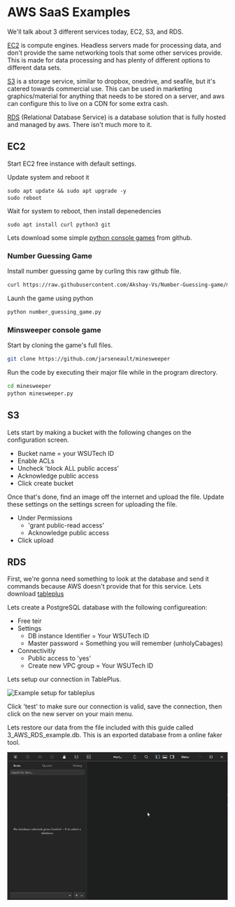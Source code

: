 # AWS SaaS Examples

We'll talk about 3 different services today, EC2, S3, and RDS.

[EC2](#ec2) is compute engines. Headless servers made for processing data, and don't provide the same networking tools that some other services provide. This is made for data processing and has plenty of different options to different data sets.

[S3](#s3) is a storage service, similar to dropbox, onedrive, and seafile, but it's catered towards commercial use. This can be used in marketing graphics/material for anything that needs to be stored on a server, and aws can configure this to live on a CDN for some extra cash.

[RDS](#rds) (Relational Database Service) is a database solution that is fully hosted and managed by aws. There isn't much more to it.


## EC2

Start EC2 free instance with default settings.

Update system and reboot it
```
sudo apt update && sudo apt upgrade -y
sudo reboot
```

Wait for system to reboot, then install depenedencies
```
sudo apt install curl python3 git
```

Lets download some simple [python console games](https://github.com/topics/console-game?l=python) from github.


### Number Guessing Game

Install number guessing game by curling this raw github file.

```bash
curl https://raw.githubusercontent.com/Akshay-Vs/Number-Guessing-game/main/number_guessing_game.py -o number_guessing_game.py
```

Launh the game using python
```bash
python number_guessing_game.py
```

### Minsweeper console game

Start by cloning the game's full files.

```bash
git clone https://github.com/jarseneault/minesweeper
```

Run the code by executing their major file while in the program directory.

```bash
cd minesweeper
python minesweeper.py
```

## S3

Lets start by making a bucket with the following changes on the configuration screen.
- Bucket name = your WSUTech ID
- Enable ACLs
- Uncheck 'block ALL public access'
- Acknowledge public access
- Click create bucket

Once that's done, find an image off the internet and upload the file. Update these settings on the settings screen for uploading the file.
- Under Permissions
  - 'grant public-read access'
  - Acknowledge public access
- Click upload

## RDS

First, we're gonna need something to look at the database and send it commands because AWS doesn't provide that for this service. Lets download [tableplus](https://tableplus.com/)

Lets create a PostgreSQL database with the following configureation:
- Free teir
- Settings
  - DB instance Identifier = Your WSUTech ID
  - Master password = Something you will remember (unholyCabages)
- Connectivitiy
  - Public access to 'yes'
  - Create new VPC group = Your WSUTech ID

Lets setup our connection in TablePlus.

![Example setup for tableplus](../img/../RDS_connection_example.png)

Click 'test' to make sure our connection is valid, save the connection, then click on the new server on your main menu.

Lets restore our data from the file included with this guide called 3_AWS_RDS_example.db. This is an exported database from a online faker tool.

![Restoring sample data in our database](../img/RDS_restoring_sample_data.gif)